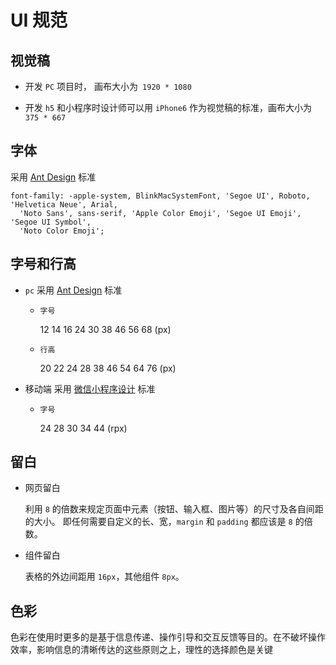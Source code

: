 # UI 规范

## 视觉稿

- 开发 `PC` 项目时， 画布大小为` 1920 * 1080`

- 开发 `h5` 和小程序时设计师可以用 `iPhone6` 作为视觉稿的标准，画布大小为 `375 * 667`

## 字体

采用 [Ant Design](https://ant.design/docs/spec/font-cn) 标准

```
font-family: -apple-system, BlinkMacSystemFont, 'Segoe UI', Roboto, 'Helvetica Neue', Arial,
  'Noto Sans', sans-serif, 'Apple Color Emoji', 'Segoe UI Emoji', 'Segoe UI Symbol',
  'Noto Color Emoji';
```

## 字号和行高

- `pc` 采用 [Ant Design](https://ant.design/docs/spec/font-cn) 标准

  - `字号`

    12 14 16 24 30 38 46 56 68 (px)

  - `行高`

    20 22 24 28 38 46 54 64 76 (px)

- 移动端 采用 [微信小程序设计](https://developers.weixin.qq.com/miniprogram/design/) 标准

  - `字号`

    24 28 30 34 44 (rpx)

## 留白

- 网页留白

  利用 `8` 的倍数来规定页面中元素（按钮、输入框、图片等）的尺寸及各自间距的大小。
  即任何需要自定义的长、宽，`margin` 和 `padding` 都应该是 `8` 的倍数。

- 组件留白

  表格的外边间距用 `16px`，其他组件 `8px`。

## 色彩

色彩在使用时更多的是基于信息传递、操作引导和交互反馈等目的。在不破坏操作效率，影响信息的清晰传达的这些原则之上，理性的选择颜色是关键
